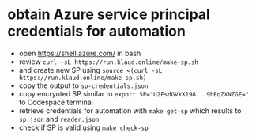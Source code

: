 

# obtain Azure service principal credentials for automation

- open https://shell.azure.com/ in bash
- review `curl -sL https://run.klaud.online/make-sp.sh`
- and create new SP using `source <(curl -sL https://run.klaud.online/make-sp.sh)`
- copy the output to `sp-credentials.json`
- copy encryoted SP similar to `export SP="U2FsdGVkX198...9hEqZXNZGE="` to Codespace terminal
- retrieve credentials for automation with `make get-sp` which results to `sp.json` and `reader.json`
- check if SP is valid using `make check-sp`